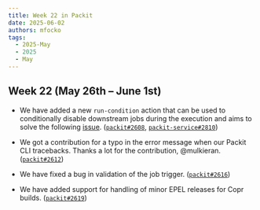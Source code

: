 ```yaml
---
title: Week 22 in Packit
date: 2025-06-02
authors: mfocko
tags:
  - 2025-May
  - 2025
  - May
---
```


## Week 22 (May 26th – June 1st)

- We have added a new `run-condition` action that can be used to conditionally
  disable downstream jobs during the execution and aims to solve the following
  [issue](https://github.com/packit/packit-service/issues/2777). ([`packit#2608`](https://github.com/packit/packit/pull/2608), [`packit-service#2810`](https://github.com/packit/packit-service/pull/2810))

- We got a contribution for a typo in the error message when our Packit CLI
  tracebacks. Thanks a lot for the contribution, @mulkieran. ([`packit#2612`](https://github.com/packit/packit/pull/2612))

- We have fixed a bug in validation of the job trigger. ([`packit#2616`](https://github.com/packit/packit/pull/2616))

- We have added support for handling of minor EPEL releases for Copr builds. ([`packit#2619`](https://github.com/packit/packit/pull/2619))
